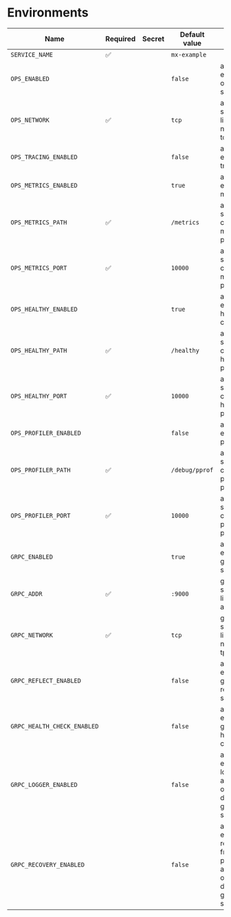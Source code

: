 # Environments

| Name                        | Required | Secret | Default value  | Usage                                                                         | Example          |
|-----------------------------|----------|--------|----------------|-------------------------------------------------------------------------------|------------------|
| `SERVICE_NAME`              | ✅        |        | `mx-example`   |                                                                               |                  |
| `OPS_ENABLED`               |          |        | `false`        | allows to enable ops server                                                   | `false`          |
| `OPS_NETWORK`               | ✅        |        | `tcp`          | allows to set ops listen network: tcp/udp                                     | `tcp`            |
| `OPS_TRACING_ENABLED`       |          |        | `false`        | allows to enable tracing                                                      | `false`          |
| `OPS_METRICS_ENABLED`       |          |        | `true`         | allows to enable metrics                                                      | `true`           |
| `OPS_METRICS_PATH`          | ✅        |        | `/metrics`     | allows to set custom metrics path                                             | `/metrics`       |
| `OPS_METRICS_PORT`          | ✅        |        | `10000`        | allows to set custom metrics port                                             | `10000`          |
| `OPS_HEALTHY_ENABLED`       |          |        | `true`         | allows to enable health checker                                               | `true`           |
| `OPS_HEALTHY_PATH`          | ✅        |        | `/healthy`     | allows to set custom healthy path                                             | `/healthy`       |
| `OPS_HEALTHY_PORT`          | ✅        |        | `10000`        | allows to set custom healthy port                                             | `10000`          |
| `OPS_PROFILER_ENABLED`      |          |        | `false`        | allows to enable profiler                                                     | `false`          |
| `OPS_PROFILER_PATH`         | ✅        |        | `/debug/pprof` | allows to set custom profiler path                                            | `/debug/pprof`   |
| `OPS_PROFILER_PORT`         | ✅        |        | `10000`        | allows to set custom profiler port                                            | `10000`          |
| `GRPC_ENABLED`              |          |        | `true`         | allows to enable grpc server                                                  | `true`           |
| `GRPC_ADDR`                 | ✅        |        | `:9000`        | grpc server listen address                                                    | `localhost:9000` |
| `GRPC_NETWORK`              | ✅        |        | `tcp`          | grpc server listen network: tpc/udp                                           | `tcp`            |
| `GRPC_REFLECT_ENABLED`      |          |        | `false`        | allows to enable grpc reflection service                                      | `false`          |
| `GRPC_HEALTH_CHECK_ENABLED` |          |        | `false`        | allows to enable grpc health checker                                          | `false`          |
| `GRPC_LOGGER_ENABLED`       |          |        | `false`        | allows to enable logger. available only for default grpc sevrer               | `false`          |
| `GRPC_RECOVERY_ENABLED`     |          |        | `false`        | allows to enable recovery from panics. available only for default grpc sevrer | `false`          |
